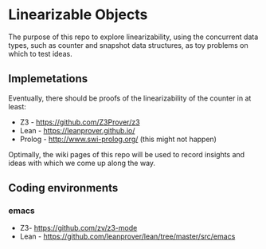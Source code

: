 # Linearizable Objects
The purpose of this repo to explore linearizability, using the concurrent data types, such as counter and snapshot data structures, as toy problems on which to test ideas.

## Implemetations
Eventually, there should be proofs of the linearizability of the counter in at least:
* Z3 - https://github.com/Z3Prover/z3
* Lean - https://leanprover.github.io/
* Prolog - http://www.swi-prolog.org/ (this might not happen)

Optimally, the wiki pages of this repo will be used to record insights and ideas with which we come up along the way.

## Coding environments
### emacs
* Z3- https://github.com/zv/z3-mode
* Lean - https://github.com/leanprover/lean/tree/master/src/emacs
